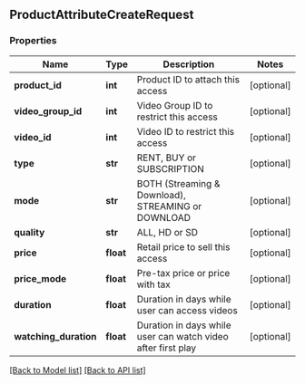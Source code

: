 ## ProductAttributeCreateRequest

### Properties
Name | Type | Description | Notes
------------ | ------------- | ------------- | -------------
**product_id** | **int** | Product ID to attach this access | [optional] 
**video_group_id** | **int** | Video Group ID to restrict this access | [optional] 
**video_id** | **int** | Video ID to restrict this access | [optional] 
**type** | **str** | RENT, BUY or SUBSCRIPTION | [optional] 
**mode** | **str** | BOTH (Streaming &amp; Download), STREAMING or DOWNLOAD | [optional] 
**quality** | **str** | ALL, HD or SD | [optional] 
**price** | **float** | Retail price to sell this access | [optional] 
**price_mode** | **float** | Pre-tax price or price with tax | [optional] 
**duration** | **float** | Duration in days while user can access videos | [optional] 
**watching_duration** | **float** | Duration in days while user can watch video after first play | [optional] 

[[Back to Model list]](#documentation-for-models) [[Back to API list]](#documentation-for-api-endpoints)


